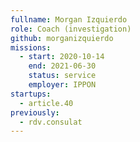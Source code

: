 ```yaml
---
fullname: Morgan Izquierdo
role: Coach (investigation)
github: morganizquierdo
missions:
  - start: 2020-10-14
    end: 2021-06-30
    status: service
    employer: IPPON
startups:
  - article.40
previously:
  - rdv.consulat
---
```

